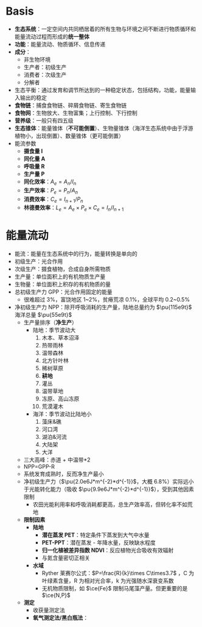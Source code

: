 # Basis
- **生态系统**：一定空间内共同栖居着的所有生物与环境之间不断进行物质循环和能量流动过程而形成的**统一整体**
- **功能**：能量流动、物质循环、信息传递
- **成分**：
	- 非生物环境
	- 生产者：初级生产
	- 消费者：次级生产
	- 分解者
- 生态平衡：通过发育和调节所达到的一种稳定状态，包括结构，功能，能量输入输出的稳定
- **食物链**：捕食食物链、碎屑食物链、寄生食物链
- **食物网**：生物放大、生物富集；上行控制、下行控制
- **营养级**：一般只有四五级
- **生态锥体**：能量锥体（**不可能倒置**）、生物量锥体（海洋生态系统中由于浮游植物小，出现倒置）、数量锥体（更可能倒置）
- 能流参数
	- **摄食量 I**
	- **同化量 A**
	- **呼吸量 R**
	- **生产量 P**
	- **同化效率**：$A_{e}=A_{n}/I_{n}$
	- **生产效率**：$P_e=P_{n}/A_{n}$
	- **消费效率**：$C_{e}=I_{n+1}/P_{n}$
	- **林德曼效率**：$L_e=A_{e}\times P_{e} \times C_{e}=I_{n}/I_{n+1}$
# 能量流动
- 能流：能量在生态系统中的行为，能量转换是单向的
- 初级生产：光合作用
- 次级生产：摄食植物，合成自身所需物质
- 生产量：单位面积上的有机物质生产量
- 生物量：单位面积上积存的有机物质的量
- 总初级生产力 GPP：光合作用固定的能量
	- 很难超过 3%，富饶地区 1~2%，贫瘠荒凉 0.1%，全球平均 0.2~0.5%
- 净初级生产力 NPP：除开呼吸消耗的生产量，陆地总量约为 $\pu{115e9t}$ 海洋总量 $\pu{55e9t}$
	- 生产量排序（**净生产**）
		- 陆地：季节波动大
			1. 木本、草本沼泽
			2. 热带雨林
			3. 温带森林
			4. 北方针叶林
			5. 稀树草原
			6. **耕地**
			7. 灌丛
			8. 温带草地
			9. 冻原、高山冻原
			10. 荒漠灌木
		- 海洋：季节波动比陆地小
			1. 藻床&礁
			2. 河口湾
			3. 湖泊&河流
			4. 大陆架
			5. 大洋
	- 三大高峰：赤道 + 中温带\*2
	- NPP=GPP-R
	- 系统发育成熟时，反而净生产最小
	- 净初级生产力（$\pu{2.0e6J*m^{-2}*d^{-1}}$，大概 6.8%）实际远小于光能转化能力（吸收 $\pu{9.9e6J*m^{-2}*d^{-1}}$），受到其他因素限制
		- 农田光能利用率和呼吸消耗都更高，总生产效率高，但转化率不如荒地
	- **限制因素**
		- **陆地**
			- **潜在蒸发 PET**：特定条件下蒸发到大气中水量
			- **PET-PPT**：潜在蒸发 - 年降水量，反映缺水程度
			- **归一化植被差异指数 NDVI**：反应植物光合吸收有效辐射
			- 与氮含量密切正相关
		- **水域**
			- Ryther 莱赛尔公式：$P=\frac{R}{k}\times C\times3.7$ ，C 为叶绿素含量，R 为相对光合率，k 为光强随水深衰变系数
			- 无机物质限制，如 $\ce{Fe}$ 限制马尾藻产量。但更重要的是 $\ce{N,P}$
	- **测定**
		- 收获量测定法
		- **氧气测定法/黑白瓶法**：